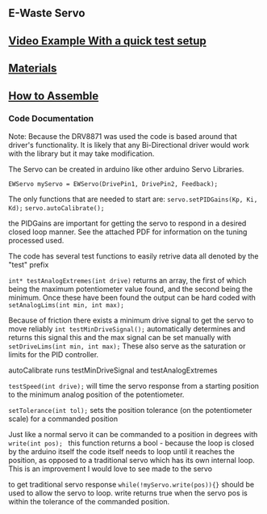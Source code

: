 
<h2> E-Waste Servo </h2>
<h2>
<a href = "https://www.youtube.com/watch?v=bNenPddOqr0&ab_channel=JonahMack"> Video Example With a quick test setup </a>
</h2>
<h2>
<a href = "https://github.com/Jmack66/EWaste-Servo/blob/main/ingredients.md"> Materials </a>
</h2>
<h2>
<a href ="https://github.com/jmack66/ewaste-servo/blob/main/assembly.md"> How to Assemble </a>
</h2>

<h3> Code Documentation </h3>

Note: Because the DRV8871 was used the code is based around that driver's functionality. It is likely that any Bi-Directional driver would work with the library but it may take modification. 

The Servo can be created in arduino like other arduino Servo Libraries.

`EWServo myServo = EWServo(DrivePin1, DrivePin2, Feedback);` 

The only functions that are needed to start are:
`servo.setPIDGains(Kp, Ki, Kd);` 
`servo.autoCalibrate();`


the PIDGains are important for getting the servo to respond in a desired closed loop manner. See the attached PDF for information on the tuning processed used.

The code has several test functions to easily retrive data all denoted by the "test" prefix

`int* testAnalogExtremes(int drive)` returns an array, the first of which being the maximum potentiometer value found, and the second being the minimum. Once these have been found the output can be hard coded with `setAnalogLims(int min, int max);`

Because of friction there exists a minimum drive signal to get the servo to move reliably `int testMinDriveSignal();` automatically determines and returns this signal this and the max signal can be set manually with `setDriveLims(int min, int max);` These also serve as the saturation or limits for the PID controller. 

autoCalibrate runs testMinDriveSignal and testAnalogExtremes

`testSpeed(int drive);` 
will time the servo response from a starting position to the minimum analog position of the potentiometer. 

`setTolerance(int tol);`
sets the position tolerance (on the potentiometer scale) for a commanded position

Just like a normal servo it can be commanded to a position in degrees with `write(int pos); ` this function returns a bool - because the loop is closed by the arduino itself the code itself needs to loop until it reaches the position, as opposed to a traditional servo which has its own internal loop. This is an improvement I would love to see made to the servo

to get traditional servo response `while(!myServo.write(pos)){}` should be used to allow the servo to loop. write returns true when the servo pos is within the tolerance of the commanded position.